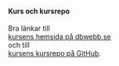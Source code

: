 #### Kurs och kursrepo

Bra länkar till<br>
[kursens hemsida på dbwebb.se](https://dbwebb.se/)<br>
och till<br>
[kursens kursrepo på GitHub](https://github.com/dbwebb-se/oophp).

